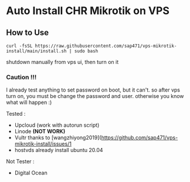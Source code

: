 # Auto Install CHR Mikrotik on VPS

## How to Use

```
curl -fsSL https://raw.githubusercontent.com/sap471/vps-mikrotik-install/main/install.sh | sudo bash
```

shutdown manually from vps ui, then turn on it

### Caution !!!
I already test anything to set password on boot, but it can't. so after vps turn on, you must be change the password and user. otherwise you know what will happen :)

Tested : 
- Upcloud (work with autorun script)
- Linode **(NOT WORK)**
- Vultr thanks to [wangzhiyong2019](https://github.com/sap471/vps-mikrotik-install/issues/1
- hostvds already install ubuntu 20.04

Not Tester :
- Digital Ocean
